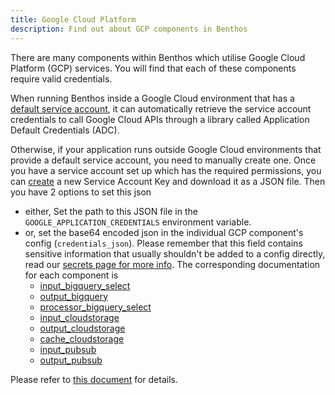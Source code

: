 ```yaml
---
title: Google Cloud Platform
description: Find out about GCP components in Benthos
---
```


There are many components within Benthos which utilise Google Cloud Platform (GCP) services. You will find that each of
these components require valid credentials.

When running Benthos inside a Google Cloud environment that has a
[default service account](https://cloud.google.com/iam/docs/service-accounts#default), it can automatically retrieve the
service account credentials to call Google Cloud APIs through a library called Application Default Credentials (ADC).

Otherwise, if your application runs outside Google Cloud environments that provide a default service account, you need
to manually create one. Once you have a service account set up which has the required permissions, you can
[create](https://console.cloud.google.com/apis/credentials/serviceaccountkey) a new Service Account Key and download it
as a JSON file. Then you have 2 options to set this json 
- either, Set the path to this JSON file in the `GOOGLE_APPLICATION_CREDENTIALS` environment variable.
- or, set the base64 encoded json in the individual GCP component's config (`credentials_json`). Please remember that this field contains sensitive information that usually shouldn't be added to a config directly, read our [secrets page for more info](/docs/configuration/secrets). The corresponding documentation for each component is 
    - [input_bigquery_select](/docs/components/inputs/gcp_bigquery_select)
    - [output_bigquery](/docs/components/outputs/gcp_bigquery)
    - [processor_bigquery_select](/docs/components/processors/gcp_bigquery_select)
    - [input_cloudstorage](/docs/components/inputs/gcp_cloud_storage)
    - [output_cloudstorage](/docs/components/outputs/gcp_cloud_storage)
    - [cache_cloudstorage](/docs/components/caches/gcp_cloud_storage)
    - [input_pubsub](/docs/components/inputs/gcp_pubsub)
    - [output_pubsub](/docs/components/outputs/gcp_pubsub)


Please refer to [this document](https://cloud.google.com/docs/authentication/production) for details.
